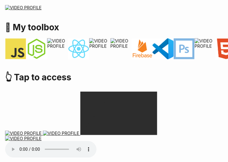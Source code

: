 <div style="user-select: none;">
<a href="#" target="_blank">
<img class="vid-container" src="hhh.gif" width="1800px" alt="VIDEO PROFILE" />
</a>
<h1>🧰 My toolbox</h1>
<div style="display: flex; width: 100vw;">
        <img src="https://raw.githubusercontent.com/devicons/devicon/1119b9f84c0290e0f0b38982099a2bd027a48bf1/icons/javascript/javascript-original.svg" width="7.2%" alt="VIDEO PROFILE" />
        <img src="https://raw.githubusercontent.com/devicons/devicon/1119b9f84c0290e0f0b38982099a2bd027a48bf1/icons/nodejs/nodejs-plain.svg" width="7.2%" alt="VIDEO PROFILE" />
        <img src="https://raw.githubusercontent.com/CyrisXD/CyrisXD/master/assets/ExpressJS.png" width="7.2%" alt="VIDEO PROFILE" />
        <img src="https://raw.githubusercontent.com/devicons/devicon/1119b9f84c0290e0f0b38982099a2bd027a48bf1/icons/react/react-original.svg" width="7.2%" alt="VIDEO PROFILE" />
        <img src="https://raw.githubusercontent.com/CyrisXD/CyrisXD/master/assets/NextJS.png" width="7.2%" alt="VIDEO PROFILE" />
        <img src="https://raw.githubusercontent.com/CyrisXD/CyrisXD/master/assets/TailwindCSS.png" width="7.2%" alt="VIDEO PROFILE" />
        <img src="https://raw.githubusercontent.com/devicons/devicon/1119b9f84c0290e0f0b38982099a2bd027a48bf1/icons/firebase/firebase-plain-wordmark.svg" width="7.2%" alt="VIDEO PROFILE" />
        <img src="https://raw.githubusercontent.com/devicons/devicon/1119b9f84c0290e0f0b38982099a2bd027a48bf1/icons/vscode/vscode-original.svg" width="7.2%" alt="VIDEO PROFILE" />
        <img src="https://raw.githubusercontent.com/devicons/devicon/1119b9f84c0290e0f0b38982099a2bd027a48bf1/icons/photoshop/photoshop-line.svg" width="7.2%" alt="VIDEO PROFILE" />
        <img src="https://raw.githubusercontent.com/CyrisXD/CyrisXD/master/assets/Github.png" width="7.2%" alt="VIDEO PROFILE" />
        <img src="https://raw.githubusercontent.com/devicons/devicon/1119b9f84c0290e0f0b38982099a2bd027a48bf1/icons/html5/html5-plain.svg" width="7.2%" alt="VIDEO PROFILE" />
        <img src="https://raw.githubusercontent.com/devicons/devicon/1119b9f84c0290e0f0b38982099a2bd027a48bf1/icons/css3/css3-original.svg" width="7.2%" alt="VIDEO PROFILE" />
      </div>
<h1>👆 Tap to access</h1>
<a href="https://www.facebook.com/huycuong.23" target="_blank">
<img class="vid-container" src="fac.gif" width="50%" alt="VIDEO PROFILE" />
</a><a href="https://www.instagram.com/huycuong.23/" target="_blank">
<img class="vid-container" src="ins.gif" width="50%" alt="VIDEO PROFILE" />
</a><a href="https://github.com/huycuong23/" target="_blank">
<img class="vid-container" src="git.gif" width="50%" alt="VIDEO PROFILE" />
</a><a href="https://www.google.com/search?q=cuongcuonghuy%40gmail.com&rlz=1C1ONGR_enVN1029VN1029&oq=cuo&aqs=chrome.0.69i59j69i57j0i3l4j0i512j69i61.7048j0j4&sourceid=chrome&ie=UTF-8" target="_blank">
<img class="vid-container" src="mail.gif" width="50%" alt="VIDEO PROFILE" />
</a>
</div>
<audio src="videoplayback.mp3" controls autoplay></audio>
